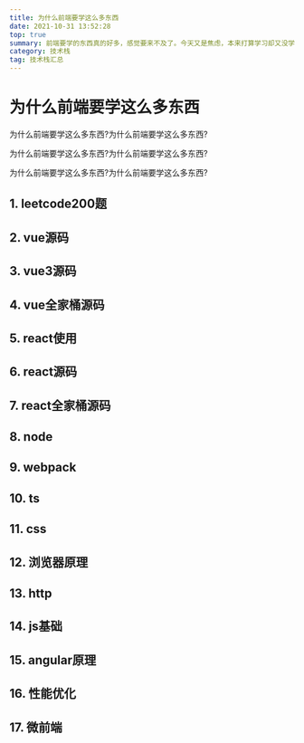 ```yaml
---
title: 为什么前端要学这么多东西
date: 2021-10-31 13:52:28
top: true
summary: 前端要学的东西真的好多，感觉要来不及了。今天又是焦虑，本来打算学习却又没学习的一天。
category: 技术栈
tag: 技术栈汇总
---
```


# 为什么前端要学这么多东西

为什么前端要学这么多东西?为什么前端要学这么多东西?

为什么前端要学这么多东西?为什么前端要学这么多东西?

为什么前端要学这么多东西?为什么前端要学这么多东西?

## 1. leetcode200题

## 2. vue源码

## 3. vue3源码

## 4. vue全家桶源码

## 5. react使用

## 6. react源码

## 7. react全家桶源码

## 8. node

## 9. webpack

## 10. ts

## 11. css

## 12. 浏览器原理

## 13. http

## 14. js基础

## 15. angular原理

## 16. 性能优化

## 17. 微前端
